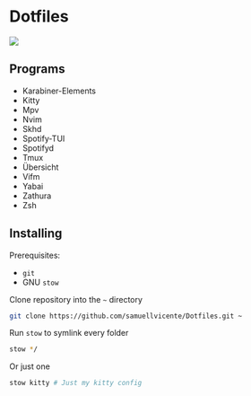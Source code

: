# Dotfiles

![](./dotfiles.png)

## Programs

* Karabiner-Elements
* Kitty
* Mpv
* Nvim
* Skhd
* Spotify-TUI
* Spotifyd
* Tmux
* Übersicht 
* Vifm
* Yabai
* Zathura
* Zsh


## Installing

Prerequisites:

* `git`
* GNU `stow`

Clone repository into the `~` directory

```bash
git clone https://github.com/samuellvicente/Dotfiles.git ~
```

Run `stow` to symlink every folder

```bash
stow */
```

Or just one

```bash
stow kitty # Just my kitty config
```


